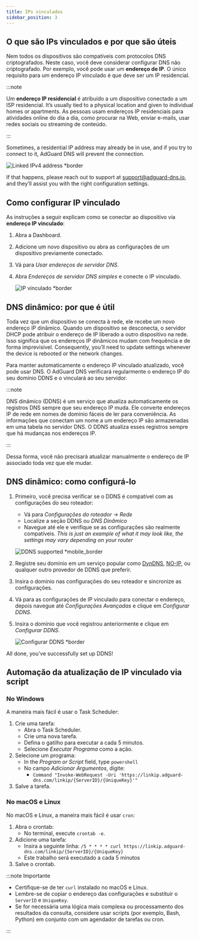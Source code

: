 ```yaml
---
title: IPs vinculados
sidebar_position: 3
---
```


## O que são IPs vinculados e por que são úteis

Nem todos os dispositivos são compatíveis com protocolos DNS criptografados. Neste caso, você deve considerar configurar DNS não criptografado. Por exemplo, você pode usar um **endereço de IP**. O único requisito para um endereço IP vinculado é que deve ser um IP residencial.

:::note

Um **endereço IP residencial** é atribuído a um dispositivo conectado a um ISP residencial. It’s usually tied to a physical location and given to individual homes or apartments. As pessoas usam endereços IP residenciais para atividades online do dia a dia, como procurar na Web, enviar e-mails, usar redes sociais ou streaming de conteúdo.

:::

Sometimes, a residential IP address may already be in use, and if you try to connect to it, AdGuard DNS will prevent the connection.

![Linked IPv4 address \*border](https://cdn.adtidy.org/content/kb/dns/private/new_dns/connect/linked.png)

If that happens, please reach out to support at [support@adguard-dns.io](mailto:support@adguard-dns.io), and they’ll assist you with the right configuration settings.

## Como configurar IP vinculado

As instruções a seguir explicam como se conectar ao dispositivo via **endereço IP vinculado**:

1. Abra a Dashboard.
2. Adicione um novo dispositivo ou abra as configurações de um dispositivo previamente conectado.
3. Vá para _Usar endereços de servidor DNS_.
4. Abra _Endereços de servidor DNS simples_ e conecte o IP vinculado.

   ![IP vinculado \*border](https://cdn.adtidy.org/content/kb/dns/private/new_dns/connect/linked_step4.png)

## DNS dinâmico: por que é útil

Toda vez que um dispositivo se conecta à rede, ele recebe um novo endereço IP dinâmico. Quando um dispositivo se desconecta, o servidor DHCP pode atribuir o endereço de IP liberado a outro dispositivo na rede. Isso significa que os endereços IP dinâmicos mudam com frequência e de forma imprevisível. Consequently, you’ll need to update settings whenever the device is rebooted or the network changes.

Para manter automaticamente o endereço IP vinculado atualizado, você pode usar DNS. O AdGuard DNS verificará regularmente o endereço IP do seu domínio DDNS e o vinculará ao seu servidor.

:::note

DNS dinâmico (DDNS) é um serviço que atualiza automaticamente os registros DNS sempre que seu endereço IP muda. Ele converte endereços IP de rede em nomes de domínio fáceis de ler para conveniência. As informações que conectam um nome a um endereço IP são armazenadas em uma tabela no servidor DNS. O DDNS atualiza esses registros sempre que há mudanças nos endereços IP.

:::

Dessa forma, você não precisará atualizar manualmente o endereço de IP associado toda vez que ele mudar.

## DNS dinâmico: como configurá-lo

1. Primeiro, você precisa verificar se o DDNS é compatível com as configurações do seu roteador:

    - Vá para _Configurações do roteador_ → _Rede_
    - Localize a seção DDNS ou _DNS Dinâmico_
    - Navegue até ele e verifique se as configurações são realmente compatíveis. _This is just an example of what it may look like, the settings may vary depending on your router_

   ![DDNS supported \*mobile_border](https://cdn.adtidy.org/content/kb/dns/private/new_dns/connect/dynamic_dns.png)

2. Registre seu domínio em um serviço popular como [DynDNS](https://dyn.com/remote-access/), [NO-IP](https://www.noip.com/), ou qualquer outro provedor de DDNS que preferir.

3. Insira o domínio nas configurações do seu roteador e sincronize as configurações.

4. Vá para as configurações de IP vinculado para conectar o endereço, depois navegue até _Configurações Avançadas_ e clique em _Configurar DDNS_.

5. Insira o domínio que você registrou anteriormente e clique em _Configurar DDNS_.

   ![Configurar DDNS \*border](https://cdn.adtidy.org/content/kb/dns/private/new_dns/connect/dns_supported.png)

All done, you’ve successfully set up DDNS!

## Automação da atualização de IP vinculado via script

### No Windows

A maneira mais fácil é usar o Task Scheduler:

1. Crie uma tarefa:
    - Abra o Task Scheduler.
    - Crie uma nova tarefa.
    - Defina o gatilho para executar a cada 5 minutos.
    - Selecione _Executar Programa_ como a ação.
2. Selecione um programa:
    - In the _Program or Script_ field, type `powershell`
    - No campo _Adicionar Argumentos_, digite:
        - `Command "Invoke-WebRequest -Uri 'https://linkip.adguard-dns.com/linkip/{ServerID}/{UniqueKey}'"`
3. Salve a tarefa.

### No macOS e Linux

No macOS e Linux, a maneira mais fácil é usar `cron`:

1. Abra o crontab:
    - No terminal, execute `crontab -e`.
2. Adicione uma tarefa:
    - Insira a seguinte linha:
       `/5 * * * * curl https://linkip.adguard-dns.com/linkip/{ServerID}/{UniqueKey}`
    - Este trabalho será executado a cada 5 minutos
3. Salve o crontab.

:::note Importante

 - Certifique-se de ter `curl` instalado no macOS e Linux.
 - Lembre-se de copiar o endereço das configurações e substituir o `ServerID` e `UniqueKey`.
 - Se for necessária uma lógica mais complexa ou processamento dos resultados da consulta, considere usar scripts (por exemplo, Bash, Python) em conjunto com um agendador de tarefas ou cron.

:::
